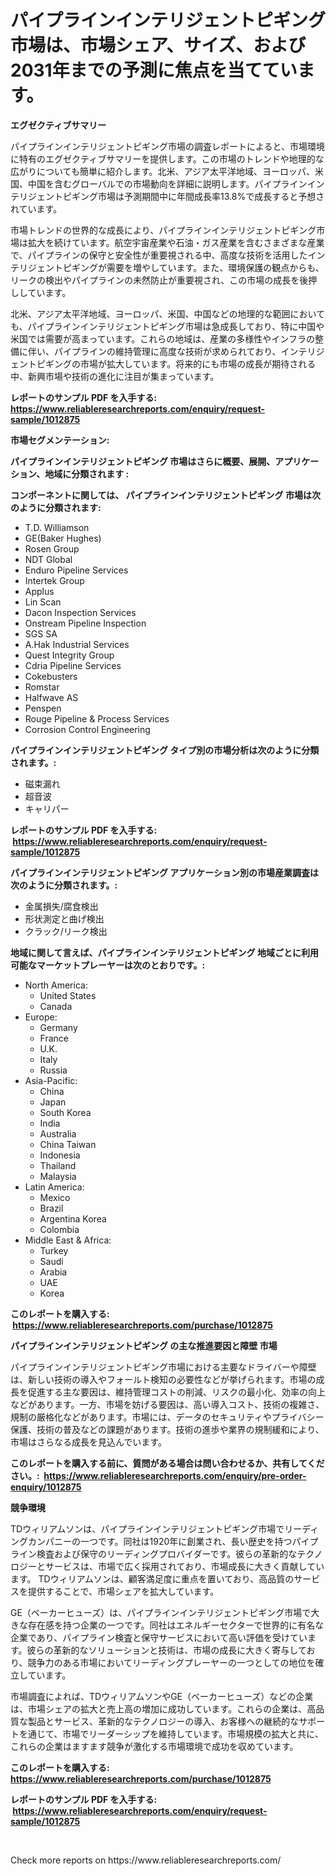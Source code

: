 <p><h1>パイプラインインテリジェントピギング市場は、市場シェア、サイズ、および2031年までの予測に焦点を当てています。</h1></p><p><strong>エグゼクティブサマリー</strong></p>
<p><p>パイプラインインテリジェントピギング市場の調査レポートによると、市場環境に特有のエグゼクティブサマリーを提供します。この市場のトレンドや地理的な広がりについても簡単に紹介します。北米、アジア太平洋地域、ヨーロッパ、米国、中国を含むグローバルでの市場動向を詳細に説明します。パイプラインインテリジェントピギング市場は予測期間中に年間成長率13.8%で成長すると予想されています。</p><p>市場トレンドの世界的な成長により、パイプラインインテリジェントピギング市場は拡大を続けています。航空宇宙産業や石油・ガス産業を含むさまざまな産業で、パイプラインの保守と安全性が重要視される中、高度な技術を活用したインテリジェントピギングが需要を増やしています。また、環境保護の観点からも、リークの検出やパイプラインの未然防止が重要視され、この市場の成長を後押ししています。</p><p>北米、アジア太平洋地域、ヨーロッパ、米国、中国などの地理的な範囲においても、パイプラインインテリジェントピギング市場は急成長しており、特に中国や米国では需要が高まっています。これらの地域は、産業の多様性やインフラの整備に伴い、パイプラインの維持管理に高度な技術が求められており、インテリジェントピギングの市場が拡大しています。将来的にも市場の成長が期待される中、新興市場や技術の進化に注目が集まっています。</p></p>
<p><strong>レポートのサンプル PDF を入手する: <a href="https://www.reliableresearchreports.com/enquiry/request-sample/1012875">https://www.reliableresearchreports.com/enquiry/request-sample/1012875</a></strong></p>
<p><strong>市場セグメンテーション:</strong></p>
<p><strong> パイプラインインテリジェントピギング 市場はさらに概要、展開、アプリケーション、地域に分類されます :</strong></p>
<p><strong>コンポーネントに関しては、 パイプラインインテリジェントピギング 市場は次のように分類されます: &nbsp;</strong></p>
<p><ul><li>T.D. Williamson</li><li>GE(Baker Hughes)</li><li>Rosen Group</li><li>NDT Global</li><li>Enduro Pipeline Services</li><li>Intertek Group</li><li>Applus</li><li>Lin Scan</li><li>Dacon Inspection Services</li><li>Onstream Pipeline Inspection</li><li>SGS SA</li><li>A.Hak Industrial Services</li><li>Quest Integrity Group</li><li>Cdria Pipeline Services</li><li>Cokebusters</li><li>Romstar</li><li>Halfwave AS</li><li>Penspen</li><li>Rouge Pipeline & Process Services</li><li>Corrosion Control Engineering</li></ul></p>
<p><strong> パイプラインインテリジェントピギング タイプ別の市場分析は次のように分類されます。:</strong></p>
<p><ul><li>磁束漏れ</li><li>超音波</li><li>キャリパー</li></ul></p>
<p><strong>レポートのサンプル PDF を入手する: &nbsp;<a href="https://www.reliableresearchreports.com/enquiry/request-sample/1012875">https://www.reliableresearchreports.com/enquiry/request-sample/1012875</a></strong></p>
<p><strong> パイプラインインテリジェントピギング アプリケーション別の市場産業調査は次のように分類されます。:</strong></p>
<p><ul><li>金属損失/腐食検出</li><li>形状測定と曲げ検出</li><li>クラック/リーク検出</li></ul></p>
<p><strong>地域に関して言えば、パイプラインインテリジェントピギング 地域ごとに利用可能なマーケットプレーヤーは次のとおりです。:</strong></p>
<p><ul>
    <li>
        North America:
        <ul>
            <li>United States</li>
            <li>Canada</li>
        </ul>
    </li>
    <li>
        Europe:
        <ul>
            <li>Germany</li>
            <li>France</li>
            <li>U.K.</li>
            <li>Italy</li>
            <li>Russia</li>
        </ul>
    </li>
    <li>
        Asia-Pacific:
        <ul>
            <li>China</li>
            <li>Japan</li>
            <li>South Korea</li>
            <li>India</li>
            <li>Australia</li>
            <li>China Taiwan</li>
            <li>Indonesia</li>
            <li>Thailand</li>
            <li>Malaysia</li>
        </ul>
    </li>
    <li>
        Latin America:
        <ul>
            <li>Mexico</li>
            <li>Brazil</li>
            <li>Argentina Korea</li>
            <li>Colombia</li>
        </ul>
    </li>
    <li>
        Middle East & Africa:
        <ul>
            <li>Turkey</li>
            <li>Saudi</li>
            <li>Arabia</li>
            <li>UAE</li>
            <li>Korea</li>
        </ul>
    </li>
    </ul></p>
<p><strong>このレポートを購入する: &nbsp;<a href="https://www.reliableresearchreports.com/purchase/1012875">https://www.reliableresearchreports.com/purchase/1012875</a></strong></p>
<p><strong>パイプラインインテリジェントピギング の主な推進要因と障壁 市場</strong></p>
<p><p>パイプラインインテリジェントピギング市場における主要なドライバーや障壁は、新しい技術の導入やフォールト検知の必要性などが挙げられます。市場の成長を促進する主な要因は、維持管理コストの削減、リスクの最小化、効率の向上などがあります。一方、市場を妨げる要因は、高い導入コスト、技術の複雑さ、規制の厳格化などがあります。市場には、データのセキュリティやプライバシー保護、技術の普及などの課題があります。技術の進歩や業界の規制緩和により、市場はさらなる成長を見込んでいます。</p></p>
<p><strong>このレポートを購入する前に、質問がある場合は問い合わせるか、共有してください。:&nbsp; <a href="https://www.reliableresearchreports.com/enquiry/pre-order-enquiry/1012875">https://www.reliableresearchreports.com/enquiry/pre-order-enquiry/1012875</a></strong></p>
<p><strong>競争環境</strong></p>
<p><p>TDウィリアムソンは、パイプラインインテリジェントピギング市場でリーディングカンパニーの一つです。同社は1920年に創業され、長い歴史を持つパイプライン検査および保守のリーディングプロバイダーです。彼らの革新的なテクノロジーとサービスは、市場で広く採用されており、市場成長に大きく貢献しています。 TDウィリアムソンは、顧客満足度に重点を置いており、高品質のサービスを提供することで、市場シェアを拡大しています。</p><p>GE（ベーカーヒューズ）は、パイプラインインテリジェントピギング市場で大きな存在感を持つ企業の一つです。同社はエネルギーセクターで世界的に有名な企業であり、パイプライン検査と保守サービスにおいて高い評価を受けています。彼らの革新的なソリューションと技術は、市場の成長に大きく寄与しており、競争力のある市場においてリーディングプレーヤーの一つとしての地位を確立しています。</p><p>市場調査によれば、TDウィリアムソンやGE（ベーカーヒューズ）などの企業は、市場シェアの拡大と売上高の増加に成功しています。これらの企業は、高品質な製品とサービス、革新的なテクノロジーの導入、お客様への継続的なサポートを通じて、市場でリーダーシップを維持しています。市場規模の拡大と共に、これらの企業はますます競争が激化する市場環境で成功を収めています。</p></p>
<p><strong>このレポートを購入する: &nbsp; <a href="https://www.reliableresearchreports.com/purchase/1012875">https://www.reliableresearchreports.com/purchase/1012875</a></strong></p>
<p><strong>レポートのサンプル PDF を入手する: &nbsp;<a href="https://www.reliableresearchreports.com/enquiry/request-sample/1012875">https://www.reliableresearchreports.com/enquiry/request-sample/1012875</a></strong><strong></strong></p>
<p>&nbsp;</p>
<p>Check more reports on https://www.reliableresearchreports.com/</p>
